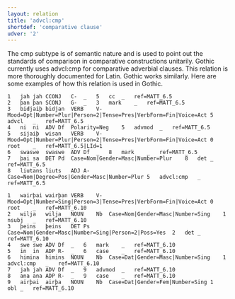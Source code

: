 ```yaml
---
layout: relation
title: 'advcl:cmp'
shortdef: 'comparative clause'
udver: '2'
---
```


The cmp subtype is of semantic nature and is used to point out the standards of comparison in comparative constructions unitarily. Gothic currently uses advcl:cmp for comparative adverbial clauses. This relation is more thoroughly documented for Latin. Gothic works similarly. Here are some examples of how this relation is used in Gothic.

~~~ conllu
1	jah	jah	CCONJ	C-	_	5	cc	_	ref=MATT_6.5
2	þan	þan	SCONJ	G-	_	3	mark	_	ref=MATT_6.5
3	bidjaiþ	bidjan	VERB	V-	Mood=Opt|Number=Plur|Person=2|Tense=Pres|VerbForm=Fin|Voice=Act	5	advcl	_	ref=MATT_6.5
4	ni	ni	ADV	Df	Polarity=Neg	5	advmod	_	ref=MATT_6.5
5	sijaiþ	wisan	VERB	V-	Mood=Opt|Number=Plur|Person=2|Tense=Pres|VerbForm=Fin|Voice=Act	0	root	_	ref=MATT_6.5|LId=1
6	swaswe	swaswe	ADV	Df	_	8	mark	_	ref=MATT_6.5
7	þai	sa	DET	Pd	Case=Nom|Gender=Masc|Number=Plur	8	det	_	ref=MATT_6.5
8	liutans	liuts	ADJ	A-	Case=Nom|Degree=Pos|Gender=Masc|Number=Plur	5	advcl:cmp	_	ref=MATT_6.5
~~~

~~~ conllu
1	wairþai	wairþan	VERB	V-	Mood=Opt|Number=Sing|Person=3|Tense=Pres|VerbForm=Fin|Voice=Act	0	root	_	ref=MATT_6.10
2	wilja	wilja	NOUN	Nb	Case=Nom|Gender=Masc|Number=Sing	1	nsubj	_	ref=MATT_6.10
3	þeins	þeins	DET	Ps	Case=Nom|Gender=Masc|Number=Sing|Person=2|Poss=Yes	2	det	_	ref=MATT_6.10
4	swe	swe	ADV	Df	_	6	mark	_	ref=MATT_6.10
5	in	in	ADP	R-	_	6	case	_	ref=MATT_6.10
6	himina	himins	NOUN	Nb	Case=Dat|Gender=Masc|Number=Sing	1	advcl:cmp	_	ref=MATT_6.10
7	jah	jah	ADV	Df	_	9	advmod	_	ref=MATT_6.10
8	ana	ana	ADP	R-	_	9	case	_	ref=MATT_6.10
9	airþai	airþa	NOUN	Nb	Case=Dat|Gender=Fem|Number=Sing	1	obl	_	ref=MATT_6.10
~~~



<!-- Interlanguage links updated Po 6. listopadu 2023, 21:42:18 CET -->

